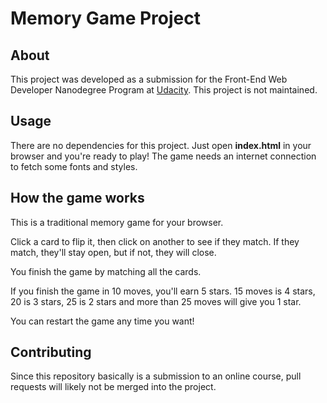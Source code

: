 # Memory Game Project

## About

This project was developed as a submission for the Front-End Web Developer Nanodegree Program at [Udacity](https://udacity.com). This project is not maintained.

## Usage

There are no dependencies for this project. Just open __index.html__ in your browser and you're ready to play! The game needs an internet connection to fetch some fonts and styles.

## How the game works

This is a traditional memory game for your browser.

Click a card to flip it, then click on another to see if they match. If they match, they'll stay open, but if not, they will close.

You finish the game by matching all the cards.

If you finish the game in 10 moves, you'll earn 5 stars. 15 moves is 4 stars, 20 is 3 stars, 25 is 2 stars and more than 25 moves will give you 1 star.

You can restart the game any time you want!

## Contributing

Since this repository basically is a submission to an online course, pull requests will likely not be merged into the project.
